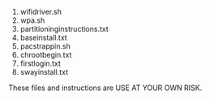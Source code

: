 1. wifidriver.sh
2. wpa.sh
3. partitioninginstructions.txt
4. baseinstall.txt
5. pacstrappin.sh
6. chrootbegin.txt
7. firstlogin.txt
8. swayinstall.txt

These files and instructions are USE AT YOUR OWN RISK.
